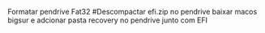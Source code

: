 Formatar pendrive Fat32
#Descompactar efi.zip no pendrive
baixar macos bigsur e adcionar pasta recovery no pendrive junto com EFI
